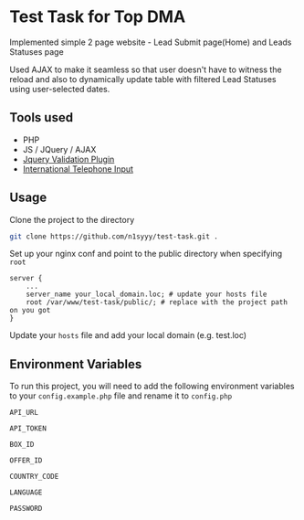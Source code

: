 # Test Task for Top DMA

Implemented simple 2 page website - Lead Submit page(Home) and Leads Statuses page

Used AJAX to make it seamless so that user doesn't have to witness the reload and also to dynamically update table with filtered Lead Statuses using user-selected dates.

## Tools used

- PHP
- JS / JQuery / AJAX
- [Jquery Validation Plugin](https://jqueryvalidation.org/)
- [International Telephone Input](https://github.com/jackocnr/intl-tel-input)


## Usage

Clone the project to the directory
```bash
git clone https://github.com/n1syyy/test-task.git .
```

Set up your nginx conf and point to the public directory when specifying `root`

```nginx
server {
    ...
    server_name your_local_domain.loc; # update your hosts file
    root /var/www/test-task/public/; # replace with the project path on you got
}

```

Update your `hosts` file and add your local domain (e.g. test.loc)


## Environment Variables

To run this project, you will need to add the following environment variables to your `config.example.php` file and rename it to `config.php`

`API_URL`

`API_TOKEN`

`BOX_ID`

`OFFER_ID`

`COUNTRY_CODE`

`LANGUAGE`

`PASSWORD`

